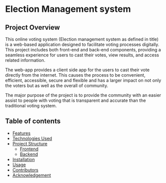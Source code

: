 
# Election Management system

## Project Overview

This online voting system (Election management system as defined in title) is a web-based application designed to facilitate voting processes digitally. This project includes both front-end and back-end components, providing a seamless experience for users to cast their votes, view results, and access related information.

The web-app provides a client side app for the users to cast their vote directly from the internet. This causes the process to be convenient, efficient, accessible, secure and flexible and has a larger impact on not only the voters but as well as the overall of community.

The major purpose of the project is to provide the community with an easier assist to people with voting that is transparent and accurate than the traditional voting system. 

## Table of contents

- [Features](#features)
- [Technologies Used](#technologies-used)
- [Project Structure](#project-structure)
	- [Frontend](#frontend)
	- [Backend](#backend)
- [Installation](#installation)
- [Usage](#usage)
- [Contributors](#contributors)
- [Acknowledgement](#acknowledgement)

